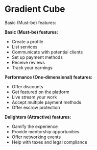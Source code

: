 # Gradient Cube

Basic (Must-be) features:

**Basic (Must-be) features:**

* Create a profile
* List services
* Communicate with potential clients
* Set up payment methods
* Receive reviews
* Track your earnings

**Performance (One-dimensional) features:**

* Offer discounts
* Get featured on the platform
* Live stream your work
* Accept multiple payment methods
* Offer escrow protection

**Delighters (Attractive) features:**

* Gamify the experience
* Provide mentorship opportunities
* Offer networking events
* Help with taxes and legal compliance
